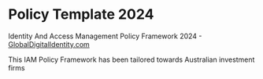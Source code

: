 # Policy Template 2024

Identity And Access Management Policy Framework 2024 - [GlobalDigitalIdentity.com](https://GlobalDigitalIdentity.com/)

This IAM Policy Framework has been tailored towards Australian investment firms
